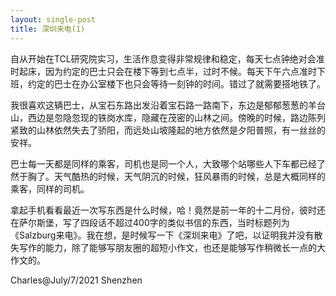 ```yaml
---
layout: single-post
title: 深圳来电(1)
---
```


自从开始在TCL研究院实习，生活作息变得非常规律和稳定，每天七点钟绝对会准时起床，因为约定的巴士只会在楼下等到七点半，过时不候。每天下午六点准时下班，约定的巴士在办公室楼下也只会等待一刻钟的时间。错过了就需要搭地铁了。

我很喜欢这辆巴士，从宝石东路出发沿着宝石路一路南下，东边是郁郁葱葱的羊台山，西边是忽隐忽现的铁岗水库，隐藏在茂密的山林之间。傍晚的时候，路边陈列紧致的山林依然失去了骄阳，而远处山坡隆起的地方依然是夕阳普照，有一丝丝的安祥。

巴士每一天都是同样的乘客，司机也是同一个人，大致哪个站哪些人下车都已经了然于胸了。天气酷热的时候，天气阴沉的时候，狂风暴雨的时候，总是大概同样的乘客，同样的司机。

拿起手机看看最近一次写东西是什么时候，哈！竟然是前一年的十二月份，彼时还在萨尔斯堡，写了四段话不超过400字的类似书信的东西，当时标题列为《Salzburg来电》。我在想，是时候写一下《深圳来电》了吧，以证明我并没有散失写作的能力，除了能够写朋友圈的超短小作文，也还是能够写作稍微长一点的大作文的。


Charles@July/7/2021 Shenzhen


